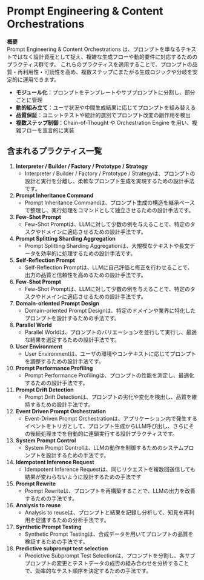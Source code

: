 # Prompt Engineering & Content Orchestrations

**概要**  
Prompt Engineering & Content Orchestrations は、プロンプトを単なるテキストではなく設計資産として捉え、複雑な生成フローや動的要件に対応するためのプラクティス群です。
これらのプラクティスを適用することで、プロンプトの品質・再利用性・可読性を高め、複数ステップにまたがる生成ロジックや分岐を安定的に運用できます。

- **モジュール化**：プロンプトをテンプレートやサブプロンプトに分割し、部分ごとに管理  
- **動的組み立て**：ユーザ状況や中間生成結果に応じてプロンプトを組み替える  
- **品質保証**：ユニットテストや統計的選別でプロンプト改変の副作用を検出  
- **複数ステップ制御**：Chain-of-Thought や Orchestration Engine を用い、複雑フローを宣言的に実装  

## 含まれるプラクティス一覧

1. **Interpreter / Builder / Factory / Prototype / Strategy**
   - Interpreter / Builder / Factory / Prototype / Strategyは、プロンプトの設計と実行を分離し、柔軟なプロンプト生成を実現するための設計手法です。
2. **Prompt Inheritance Command**
   - Prompt Inheritance Commandは、プロンプト生成の構造を継承ベースで整理し、実行処理をコマンドとして独立させるための設計手法です。
3. **Few-Shot Prompt**
   - Few-Shot Promptは、LLMに対して少数の例を与えることで、特定のタスクやドメインに適応させるための設計手法です。
4. **Prompt Splitting Sharding Aggregation**
   - Prompt Splitting Sharding Aggregationは、大規模なテキストや長文データを効率的に処理するための設計手法です。
5. **Self-Reflection Prompt**
   - Self-Reflection Promptは、LLMに自己評価と修正を行わせることで、出力の品質と信頼性を高めるための設計手法です。
6. **Few-Shot Prompt**
   - Few-Shot Promptは、LLMに対して少数の例を与えることで、特定のタスクやドメインに適応させるための設計手法です。
7. **Domain-oriented Prompt Design**
   - Domain-oriented Prompt Designは、特定のドメインや業界に特化したプロンプトを設計するための手法です。
8. **Parallel World**
   - Parallel Worldは、プロンプトのバリエーションを並行して実行し、最適な結果を選定するための設計手法です。
9. **User Environment**
   - User Environmentは、ユーザの環境やコンテキストに応じてプロンプトを調整するための設計手法です。
10. **Prompt Performance Profiling**
    - Prompt Performance Profilingは、プロンプトの性能を測定し、最適化するための設計手法です。
11. **Prompt Drift Detection**
    - Prompt Drift Detectionは、プロンプトの劣化や変化を検出し、品質を維持するための設計手法です。
12. **Event Driven Prompt Orchestration**
    - Event-Driven Prompt Orchestrationは、アプリケーション内で発生するイベントをトリガとして、プロンプト生成からLLM呼び出し、さらにその後続処理までを自動的に連鎖実行する設計プラクティスです。
13. **System Prompt Control**
    - System Prompt Controlは、LLMの動作を制御するためのシステムプロンプトを設計するための手法です。
14. **Idempotent Inference Request**
    - Idempotent Inference Requestは、同じリクエストを複数回送信しても結果が変わらないように設計するための手法です
15. **Prompt Rewrite**
    - Prompt Rewriteは、プロンプトを再構築することで、LLMの出力を改善するための手法です。
16. **Analysis to reuse**
    - Analysis to reuseは、プロンプトと結果を記録し分析して、知見を再利用を促進するための分析手法です。
17. **Synthetic Prompt Testing**
    - Synthetic Prompt Testingは、合成データを用いてプロンプトの品質を検証するための手法です。
18. **Predictive subprompt test selection**
    - Predictive Subprompt Test Selectionは、プロンプトを分割し、各サブプロンプトの変更とテストデータの成否の組み合わせを分析することで、効率的なテスト順序を決定するための手法です。